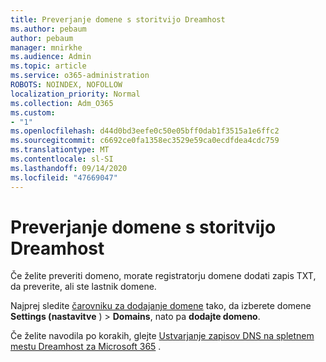 ```yaml
---
title: Preverjanje domene s storitvijo Dreamhost
ms.author: pebaum
author: pebaum
manager: mnirkhe
ms.audience: Admin
ms.topic: article
ms.service: o365-administration
ROBOTS: NOINDEX, NOFOLLOW
localization_priority: Normal
ms.collection: Adm_O365
ms.custom:
- "1"
ms.openlocfilehash: d44d0bd3eefe0c50e05bff0dab1f3515a1e6ffc2
ms.sourcegitcommit: c6692ce0fa1358ec3529e59ca0ecdfdea4cdc759
ms.translationtype: MT
ms.contentlocale: sl-SI
ms.lasthandoff: 09/14/2020
ms.locfileid: "47669047"
---
```

# <a name="verify-your-domain-with-dreamhost"></a>Preverjanje domene s storitvijo Dreamhost

Če želite preveriti domeno, morate registratorju domene dodati zapis TXT, da preverite, ali ste lastnik domene. 

Najprej sledite [čarovniku za dodajanje domene](https://portal.office.com/adminportal/home#/Domains) tako, da izberete domene **Settings (nastavitve** ) \> **Domains**, nato pa **dodajte domeno**.
  
Če želite navodila po korakih, glejte [Ustvarjanje zapisov DNS na spletnem mestu Dreamhost za Microsoft 365](https://docs.microsoft.com/microsoft-365/admin/dns/create-dns-records-at-dreamhost) .